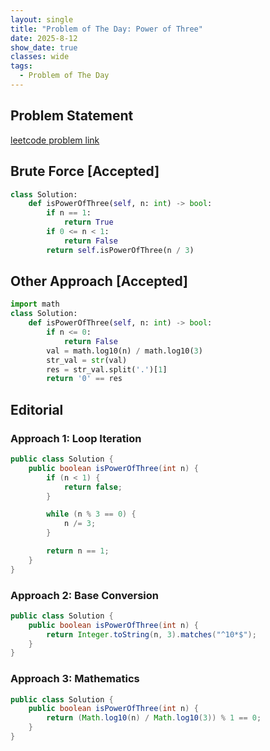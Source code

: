 ```yaml
---
layout: single
title: "Problem of The Day: Power of Three"
date: 2025-8-12
show_date: true
classes: wide
tags:
  - Problem of The Day
---
```


## Problem Statement

[leetcode problem link](https://leetcode.com/problems/power-of-three/description/?envType=daily-question&envId=2025-08-13)

## Brute Force [Accepted]

```python
class Solution:
    def isPowerOfThree(self, n: int) -> bool:
        if n == 1:
            return True
        if 0 <= n < 1:
            return False
        return self.isPowerOfThree(n / 3)

```

## Other Approach [Accepted]

```python
import math
class Solution:
    def isPowerOfThree(self, n: int) -> bool:
        if n <= 0:
            return False
        val = math.log10(n) / math.log10(3)
        str_val = str(val)
        res = str_val.split('.')[1]
        return '0' == res
```

## Editorial

### Approach 1: Loop Iteration

```java
public class Solution {
    public boolean isPowerOfThree(int n) {
        if (n < 1) {
            return false;
        }

        while (n % 3 == 0) {
            n /= 3;
        }

        return n == 1;
    }
}
```

### Approach 2: Base Conversion

```java
public class Solution {
    public boolean isPowerOfThree(int n) {
        return Integer.toString(n, 3).matches("^10*$");
    }
}
```

### Approach 3: Mathematics

```java
public class Solution {
    public boolean isPowerOfThree(int n) {
        return (Math.log10(n) / Math.log10(3)) % 1 == 0;
    }
}
```
